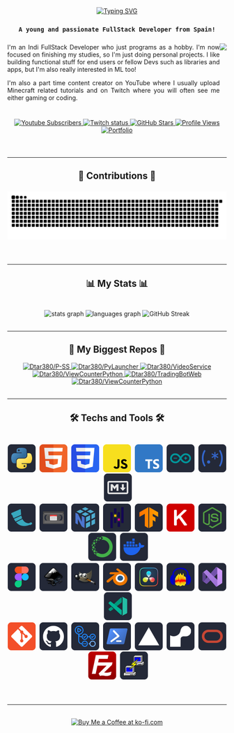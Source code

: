 <div align="center">
  <a href="https://github.com/Dtar380">
    <img src="https://readme-typing-svg.demolab.com?font=Noto+Sans+Japanese&weight=900&size=32&duration=2500&pause=1000&center=true&repeat=false&width=435&lines=Hi%F0%9F%91%8B!+I'm+Dtar380." alt="Typing SVG" />
  </a>
</div>

###

<div align="center">

### `A young and passionate FullStack Developer from Spain!`

</div>

###

<img align="right" height="130" src="https://avatars.githubusercontent.com/u/58855510?v=4"/>

###

<p align="left" style="text-align: justify">I'm an Indi FullStack Developer who just programs as a hobby. I'm now focused on finishing my studies, so I'm just doing personal projects. I like building functional stuff for end users or fellow Devs such as libraries and apps, but I'm also really interested in ML too!</p>
<p align="left" style="text-align: justify">I'm also a part time content creator on YouTube where I usually upload Minecraft related tutorials and on Twitch where you will often see me either gaming or coding.</p>

###

<br clear="both">

<div align="center">
  <a href="https://youtube.com/@dtar380" target="_blank">
    <img alt="Youtube Subscribers" title="Suscribe to my YouTube" src="https://custom-icon-badges.demolab.com/youtube/channel/subscribers/UClzE_9NILdgOsGK00_OogHA?color=%23E05D44&label=SUBSCRIBE&logo=video&logoColor=white&style=for-the-badge&labelColor=CE4630" height="30">
  </a>
  <a href="https://twitch.tv/dtar380_yt" target="_blank">
    <img alt="Twitch status" title="Follow my Twitch" src="https://custom-icon-badges.demolab.com/twitch/status/dtar380_yt?color=%23A444E0&label=FOLLOW&logo=device-camera-video&logoColor=white&style=for-the-badge&labelColor=9133D4" height="30">
  </a>
  <a href="https://github.com/Dtar380?tab=repositories" target="_blank">
    <img alt="GitHub Stars" title="See my repositories" src="https://custom-icon-badges.demolab.com/github/stars/Dtar380?labelColor=488207&color=55960C&logo=star&logoColor=white&label=STARS&style=for-the-badge&%0D%0A%20%20%20%20" height="30">
  </a>
  <a href="https://github.com/Dtar380/ViewCounterPython">
    <img alt="Profile Views" title="Views of my profile" src="https://viewcounterpython.onrender.com/Dtar380" height="30">
  </a>
  <a href="https://github.com/Dtar380">
    <img alt="Portfolio" title="See my portfolio (on work)" src="https://custom-icon-badges.demolab.com/static/v1?message=PORTFOLIO&logo=log&label=&color=236AD3&logoColor=white&labelColor=1155BA&style=for-the-badge" height="30">
  </a>
</div>

###

<br clear="both">

---

<h2 align="center">🐍 Contributions 🐍</h3>

###

<div align="center">
  <img src="https://raw.githubusercontent.com/Dtar380/Dtar380/output/snake.svg" alt="Snake animation"> 
</div>

###

<br clear="both">

---

<h2 align="center">📊 My Stats 📊</h3>

###

<br clear="both">

<div align="center">
  <img src="https://github-readme-stats.vercel.app/api?username=Dtar380&hide_title=false&hide_rank=false&show_icons=true&include_all_commits=true&count_private=false&disable_animations=false&theme=dark&locale=en&hide_border=true&order=1&custom_title=All%20time%20stats&card_width=1" height="130" alt="stats graph">
  <img src="https://github-readme-stats.vercel.app/api/top-langs?username=Dtar380&locale=en&hide_title=false&layout=compact&card_width=300&langs_count=6&theme=dark&hide_border=true&order=2" height="130" alt="languages graph">
  <img src="https://streak-stats.demolab.com?user=Dtar380&theme=dark&hide_border=true&border_radius=5&mode=weekly&card_width=535&card_height=225" alt="GitHub Streak">
</div>

<br clear="both">

---

###

<h2 align="center">📘 My Biggest Repos 📘</h3>

<div align="center">
  <a href="https://github.com/Dtar380/P-SS">
    <img alt="Dtar380/P-SS" title="PASS" src="https://github-readme-stats.vercel.app/api/pin/?show_owner=True&username=Dtar380&repo=P-SS&theme=dark&hide_border=true&description_lines_count=1" height="90">
  </a>
  <a href="https://github.com/Dtar380/PyLauncher">
    <img alt="Dtar380/PyLauncher" title="PyLauncher" src="https://github-readme-stats.vercel.app/api/pin/?show_owner=True&username=Dtar380&repo=PyLauncher&theme=dark&hide_border=true&description_lines_count=1" height="90">
  </a>
  <a href="https://github.com/Dtar380/VideoService">
    <img alt="Dtar380/VideoService" title="PyLauncher" src="https://github-readme-stats.vercel.app/api/pin/?show_owner=True&username=Dtar380&repo=VideoService&theme=dark&hide_border=true&description_lines_count=1" height="90">
  </a>
  <a href="https://github.com/Dtar380/WorkspaceAutomation">
    <img alt="Dtar380/ViewCounterPython" title="PyLauncher" src="https://github-readme-stats.vercel.app/api/pin/?show_owner=True&username=Dtar380&repo=WorkspaceAutomation&theme=dark&hide_border=true&description_lines_count=1" height="90">
  </a>
  <a href="https://github.com/Dtar380/TradingBotWeb">
    <img alt="Dtar380/TradingBotWeb" title="PyLauncher" src="https://github-readme-stats.vercel.app/api/pin/?show_owner=True&username=Dtar380&repo=TradingBotWeb&theme=dark&hide_border=true&description_lines_count=1" height="90">
  </a>
  <a href="https://github.com/Dtar380/ViewCounterPython">
    <img alt="Dtar380/ViewCounterPython" title="PyLauncher" src="https://github-readme-stats.vercel.app/api/pin/?show_owner=True&username=Dtar380&repo=ViewCounterPython&theme=dark&hide_border=true&description_lines_count=1" height="90">
  </a>
<div>

<br clear="both">

---

###

<h2 align="center">🛠️ Techs and Tools 🛠️</h3>

###

<br clear="both">

<div align="center">
  <img alt="Python" title="Python" src="assets/icons/languages/python.svg" height="64">
  <img src="assets/blank.png" width="1">
  <img alt="Html" title="Html" src="assets/icons/languages/html5.svg" height="64">
  <img src="assets/blank.png" width="1">
  <img alt="Css" title="Css" src="assets/icons/languages/css3.svg" height="64">
  <img src="assets/blank.png" width="1">
  <img alt="JavaScript" title="JavaScript" src="assets/icons/languages/js.svg" height="64">
  <img src="assets/blank.png" width="1">
  <img alt="TypeScript" title="TypeScript" src="assets/icons/languages/ts.svg" height="64">
  <img src="assets/blank.png" width="1">
  <img alt="Arduino" title="Arduino" src="assets/icons/languages/arduino.svg" height="64">
  <img src="assets/blank.png" width="1">
  <img alt="Regex" title="Regex" src="assets/icons/languages/regex.svg" height="64">
  <img src="assets/blank.png" width="1">
  <img alt="Markdown" title="Markdown" src="assets/icons/languages/markdown.svg" height="64">
</div>

<div style="font-size: 2px;">
<br>
</div>

<div align="center">
  <img alt="Flask" title="Flask" src="assets/icons/libraries/flask.svg" height="64">
  <img src="assets/blank.png" width="1">
  <img alt="VideoService" title="VideoService" src="assets/icons/libraries/VideoService.svg" height="64">
  <img src="assets/blank.png" width="1">
  <img alt="Numpy" title="Numpy" src="assets/icons/libraries/numpy.svg" height="64">
  <img src="assets/blank.png" width="1">
  <img alt="Pandas" title="Pandas" src="assets/icons/libraries/pandas.svg" height="64">
  <img src="assets/blank.png" width="1">
  <img alt="Tensorflow" title="Tensorflow" src="assets/icons/libraries/tensorflow.svg" height="64">
  <img src="assets/blank.png" width="1">
  <img alt="Keras" title="Keras" src="assets/icons/libraries/keras.svg" height="64">
  <img src="assets/blank.png" width="1">
  <img alt="NodeJS" title="NodeJS" src="assets/icons/tools/nodeJS.svg" height="64">
  <img src="assets/blank.png" width="1">
  <img alt="Anaconda" title="Anaconda" src="assets/icons/tools/anaconda.svg" height="64">
  <img src="assets/blank.png" width="1">
  <img alt="Docker" title="Docker" src="assets/icons/tools/docker.svg" height="64">
</div>

<div style="font-size: 2px;">
<br>
</div>

<div align="center">
  <img alt="Figma" title="Figma" src="assets/icons/tools/figma.svg" height="64">
  <img src="assets/blank.png" width="1">
  <img alt="Inkscape" title="Inkscape" src="assets/icons/tools/inkscape.svg" height="64">
  <img src="assets/blank.png" width="1">
  <img alt="Gimp" title="Gimp" src="assets/icons/tools/gimp.svg" height="64">
  <img src="assets/blank.png" width="1">
  <img alt="Blender" title="Blender" src="assets/icons/tools/blender.svg" height="64">
  <img src="assets/blank.png" width="1">
  <img alt="Resolve" title="Resolve" src="assets/icons/tools/resolve.svg" height="64">
  <img src="assets/blank.png" width="1">
  <img alt="Audacity" title="Audacity" src="assets/icons/tools/audacity.svg" height="64">
  <img src="assets/blank.png" width="1">
  <img alt="VisualStudio" title="VisualStudio" src="assets/icons/tools/vs.svg" height="64">
  <img src="assets/blank.png" width="1">
  <img alt="VSCode" title="VSCode" src="assets/icons/tools/vscode.svg" height="64">
</div>

<div style="font-size: 2px;">
<br>
</div>

<div align="center">
  <img alt="Git" title="Git" src="assets/icons/tools/git.svg" height="64">
  <img src="assets/blank.png" width="1">
  <img alt="GitHub" title="GitHub" src="assets/icons/tools/github.svg" height="64">
  <img src="assets/blank.png" width="1">
  <img alt="GitHub Action" title="GitHub Actions" src="assets/icons/others/githubActions.svg" height="64">
  <img src="assets/blank.png" width="1">
  <img alt="Powershell" title="Powershell" src="assets/icons/tools/powershell.svg" height="64">
  <img src="assets/blank.png" width="1">
  <img alt="Vercel" title="Vercel" src="assets/icons/others/vercel.svg" height="64">
  <img src="assets/blank.png" width="1">
  <img alt="Render" title="Render" src="assets/icons/others/render.svg" height="64">
  <img src="assets/blank.png" width="1">
  <img alt="Oracle" title="Oracle" src="assets/icons/others/oracle.svg" height="64">
  <img src="assets/blank.png" width="1">
  <img alt="FileZilla" title="FileZilla" src="assets/icons/tools/filezilla.svg" height="64">
  <img src="assets/blank.png" width="1">
  <img alt="Putty" title="Putty" src="assets/icons/tools/putty.svg" height="64">
</div>

###

<br clear="both">

---

<br clear="both">

<div align="center" dir="auto">
<a href="https://ko-fi.com/dtar380" rel="nofollow"><img height="64" style="height: 64px; max-width: 100%;" src="https://camo.githubusercontent.com/764ebab9edb20996467172a4c43497c33ec046be10993357056dd9f0431fa13f/68747470733a2f2f73746f726167652e6b6f2d66692e636f6d2f63646e2f6b6f6669312e706e673f763d33" border="0" alt="Buy Me a Coffee at ko-fi.com" data-canonical-src="https://storage.ko-fi.com/cdn/kofi1.png?v=3"></a>
</div>
